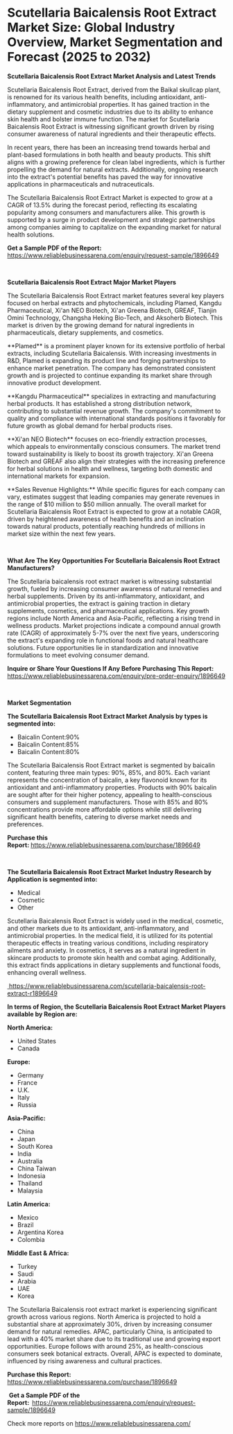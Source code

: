 <p><h1>Scutellaria Baicalensis Root Extract Market Size: Global Industry Overview, Market Segmentation and Forecast (2025 to 2032)</h1></p><p><strong>Scutellaria Baicalensis Root Extract Market Analysis and Latest Trends</strong></p>
<p><p>Scutellaria Baicalensis Root Extract, derived from the Baikal skullcap plant, is renowned for its various health benefits, including antioxidant, anti-inflammatory, and antimicrobial properties. It has gained traction in the dietary supplement and cosmetic industries due to its ability to enhance skin health and bolster immune function. The market for Scutellaria Baicalensis Root Extract is witnessing significant growth driven by rising consumer awareness of natural ingredients and their therapeutic effects.</p><p>In recent years, there has been an increasing trend towards herbal and plant-based formulations in both health and beauty products. This shift aligns with a growing preference for clean label ingredients, which is further propelling the demand for natural extracts. Additionally, ongoing research into the extract's potential benefits has paved the way for innovative applications in pharmaceuticals and nutraceuticals. </p><p>The Scutellaria Baicalensis Root Extract Market is expected to grow at a CAGR of 13.5% during the forecast period, reflecting its escalating popularity among consumers and manufacturers alike. This growth is supported by a surge in product development and strategic partnerships among companies aiming to capitalize on the expanding market for natural health solutions.</p></p>
<p><strong>Get a Sample PDF of the Report:&nbsp;</strong> <a href="https://www.reliablebusinessarena.com/enquiry/request-sample/1896649?utm_campaign=3443&utm_medium=2&utm_source=Github&utm_content=ia&utm_term=02042025&utm_id=scutellaria-baicalensis-root-extract">https://www.reliablebusinessarena.com/enquiry/request-sample/1896649</a></p>
<p>&nbsp;</p>
<p><strong>Scutellaria Baicalensis Root Extract Major Market Players</strong></p>
<p><p>The Scutellaria Baicalensis Root Extract market features several key players focused on herbal extracts and phytochemicals, including Plamed, Kangdu Pharmaceutical, Xi'an NEO Biotech, Xi'an Greena Biotech, GREAF, Tianjin Omini Technology, Changsha Heking Bio-Tech, and Aksoherb Biotech. This market is driven by the growing demand for natural ingredients in pharmaceuticals, dietary supplements, and cosmetics.</p><p>**Plamed** is a prominent player known for its extensive portfolio of herbal extracts, including Scutellaria Baicalensis. With increasing investments in R&D, Plamed is expanding its product line and forging partnerships to enhance market penetration. The company has demonstrated consistent growth and is projected to continue expanding its market share through innovative product development.</p><p>**Kangdu Pharmaceutical** specializes in extracting and manufacturing herbal products. It has established a strong distribution network, contributing to substantial revenue growth. The company's commitment to quality and compliance with international standards positions it favorably for future growth as global demand for herbal products rises.</p><p>**Xi'an NEO Biotech** focuses on eco-friendly extraction processes, which appeals to environmentally conscious consumers. The market trend toward sustainability is likely to boost its growth trajectory. Xi'an Greena Biotech and GREAF also align their strategies with the increasing preference for herbal solutions in health and wellness, targeting both domestic and international markets for expansion.</p><p>**Sales Revenue Highlights:** While specific figures for each company can vary, estimates suggest that leading companies may generate revenues in the range of $10 million to $50 million annually. The overall market for Scutellaria Baicalensis Root Extract is expected to grow at a notable CAGR, driven by heightened awareness of health benefits and an inclination towards natural products, potentially reaching hundreds of millions in market size within the next few years.</p></p>
<p>&nbsp;</p>
<p><strong>What Are The Key Opportunities For Scutellaria Baicalensis Root Extract Manufacturers?</strong></p>
<p><p>The Scutellaria baicalensis root extract market is witnessing substantial growth, fueled by increasing consumer awareness of natural remedies and herbal supplements. Driven by its anti-inflammatory, antioxidant, and antimicrobial properties, the extract is gaining traction in dietary supplements, cosmetics, and pharmaceutical applications. Key growth regions include North America and Asia-Pacific, reflecting a rising trend in wellness products. Market projections indicate a compound annual growth rate (CAGR) of approximately 5-7% over the next five years, underscoring the extract's expanding role in functional foods and natural healthcare solutions. Future opportunities lie in standardization and innovative formulations to meet evolving consumer demand.</p></p>
<p><strong>Inquire or Share Your Questions If Any Before Purchasing This Report:</strong> <a href="https://www.reliablebusinessarena.com/enquiry/pre-order-enquiry/1896649?utm_campaign=3443&utm_medium=2&utm_source=Github&utm_content=ia&utm_term=02042025&utm_id=scutellaria-baicalensis-root-extract">https://www.reliablebusinessarena.com/enquiry/pre-order-enquiry/1896649</a></p>
<p>&nbsp;</p>
<p><strong>Market Segmentation</strong></p>
<p><strong>The Scutellaria Baicalensis Root Extract Market Analysis by types is segmented into:</strong></p>
<p><ul><li>Baicalin Content:90%</li><li>Baicalin Content:85%</li><li>Baicalin Content:80%</li></ul></p>
<p><p>The Scutellaria Baicalensis Root Extract market is segmented by baicalin content, featuring three main types: 90%, 85%, and 80%. Each variant represents the concentration of baicalin, a key flavonoid known for its antioxidant and anti-inflammatory properties. Products with 90% baicalin are sought after for their higher potency, appealing to health-conscious consumers and supplement manufacturers. Those with 85% and 80% concentrations provide more affordable options while still delivering significant health benefits, catering to diverse market needs and preferences.</p></p>
<p><strong>Purchase this Report:&nbsp;</strong><a href="https://www.reliablebusinessarena.com/purchase/1896649?utm_campaign=3443&utm_medium=2&utm_source=Github&utm_content=ia&utm_term=02042025&utm_id=scutellaria-baicalensis-root-extract">https://www.reliablebusinessarena.com/purchase/1896649</a></p>
<p>&nbsp;</p>
<p><strong>The Scutellaria Baicalensis Root Extract Market Industry Research by Application is segmented into:</strong></p>
<p><ul><li>Medical</li><li>Cosmetic</li><li>Other</li></ul></p>
<p><p>Scutellaria Baicalensis Root Extract is widely used in the medical, cosmetic, and other markets due to its antioxidant, anti-inflammatory, and antimicrobial properties. In the medical field, it is utilized for its potential therapeutic effects in treating various conditions, including respiratory ailments and anxiety. In cosmetics, it serves as a natural ingredient in skincare products to promote skin health and combat aging. Additionally, this extract finds applications in dietary supplements and functional foods, enhancing overall wellness.</p></p>
<p><a href="https://www.reliablebusinessarena.com/scutellaria-baicalensis-root-extract-r1896649?utm_campaign=3443&utm_medium=2&utm_source=Github&utm_content=ia&utm_term=02042025&utm_id=scutellaria-baicalensis-root-extract">&nbsp;https://www.reliablebusinessarena.com/scutellaria-baicalensis-root-extract-r1896649</a></p>
<p><strong>In terms of Region, the Scutellaria Baicalensis Root Extract Market Players available by Region are:</strong></p>
<p>
    <p> <strong> North America: </strong>
        <ul>
            <li>United States</li>
            <li>Canada</li>
        </ul>
        </p> 
    <p> <strong> Europe: </strong>
        <ul>
            <li>Germany</li>
            <li>France</li>
            <li>U.K.</li>
            <li>Italy</li>
            <li>Russia</li>
        </ul>
        </p> 
    <p> <strong> Asia-Pacific: </strong>
        <ul>
            <li>China</li>
            <li>Japan</li>
            <li>South Korea</li>
            <li>India</li>
            <li>Australia</li>
            <li>China Taiwan</li>
            <li>Indonesia</li>
            <li>Thailand</li>
            <li>Malaysia</li>
        </ul>
        </p> 
    <p> <strong> Latin America: </strong>
        <ul>
            <li>Mexico</li>
            <li>Brazil</li>
            <li>Argentina Korea</li>
            <li>Colombia</li>
        </ul>
        </p> 
    <p> <strong> Middle East & Africa: </strong>
        <ul>
            <li>Turkey</li>
            <li>Saudi</li>
            <li>Arabia</li>
            <li>UAE</li>
            <li>Korea</li>
        </ul>
    </p>
    </p>
<p><p>The Scutellaria Baicalensis root extract market is experiencing significant growth across various regions. North America is projected to hold a substantial share at approximately 30%, driven by increasing consumer demand for natural remedies. APAC, particularly China, is anticipated to lead with a 40% market share due to its traditional use and growing export opportunities. Europe follows with around 25%, as health-conscious consumers seek botanical extracts. Overall, APAC is expected to dominate, influenced by rising awareness and cultural practices.</p></p>
<p><strong>Purchase this Report: </strong><a href="https://www.reliablebusinessarena.com/purchase/1896649?utm_campaign=3443&utm_medium=2&utm_source=Github&utm_content=ia&utm_term=02042025&utm_id=scutellaria-baicalensis-root-extract">https://www.reliablebusinessarena.com/purchase/1896649</a></p>
<p>&nbsp;<strong>Get a Sample PDF of the Report:&nbsp;&nbsp;</strong><a href="https://www.reliablebusinessarena.com/enquiry/request-sample/1896649?utm_campaign=3443&utm_medium=2&utm_source=Github&utm_content=ia&utm_term=02042025&utm_id=scutellaria-baicalensis-root-extract">https://www.reliablebusinessarena.com/enquiry/request-sample/1896649</a></p>
<p><strong></strong></p>
<p>Check more reports on <a href="https://www.reliablebusinessarena.com/?utm_campaign=3443&utm_medium=2&utm_source=Github&utm_content=ia&utm_term=02042025&utm_id=scutellaria-baicalensis-root-extract">https://www.reliablebusinessarena.com/</a></p>